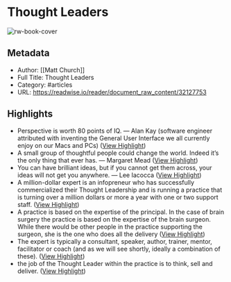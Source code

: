 # Thought Leaders

![rw-book-cover](https://readwise-assets.s3.amazonaws.com/static/images/article1.be68295a7e40.png)

## Metadata
- Author: [[Matt Church]]
- Full Title: Thought Leaders
- Category: #articles
- URL: https://readwise.io/reader/document_raw_content/32127753

## Highlights
- Perspective is worth 80 points of IQ. — Alan Kay
  (software engineer attributed with inventing the General User Interface we all currently enjoy on our Macs and PCs) ([View Highlight](https://read.readwise.io/read/01hv7bdf8j069a97yw0hs6a8v9))
- A small group of thoughtful people could change the world. Indeed it’s the only thing that ever has.
  — Margaret Mead ([View Highlight](https://read.readwise.io/read/01hv7btwy1fp1vfrdtbh38f6s5))
- You can have brilliant ideas, but if you cannot get them across, your ideas will not get you anywhere. — Lee Iacocca ([View Highlight](https://read.readwise.io/read/01hv7bwd1ex1y4n39gydwg928g))
- A million-dollar expert is an infopreneur who has successfully commercialized their Thought Leadership and is running a practice that is turning over a million dollars or more a year with one or two support staff. ([View Highlight](https://read.readwise.io/read/01hv7bxakw3nx3rd009e2kcv51))
- A practice is based on the expertise of the principal. In the case
  of brain surgery the practice is based on the expertise of the brain surgeon. While there would be other people in the practice supporting the surgeon, she is the one who does all the delivery ([View Highlight](https://read.readwise.io/read/01hv7c0qkq4x6z42vwxm1nptw8))
- The expert is typically a consultant, speaker, author, trainer, mentor, facilitator or coach (and as we will see shortly, ideally a combination of these). ([View Highlight](https://read.readwise.io/read/01hv7c18ycb0a4t65h6x0g5vgy))
- the job of the Thought Leader within the practice is to think, sell and deliver. ([View Highlight](https://read.readwise.io/read/01hv7c461ek3m2enp7dkm0rnkz))
